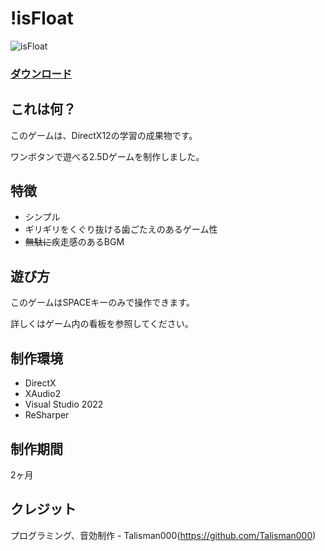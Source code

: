 # !isFloat
![isFloat](https://user-images.githubusercontent.com/43210554/211152625-87511935-fde3-4647-9186-2e4bd9a6cf2f.png)

### [ダウンロード](https://github.com/Talisman000/isFloat/releases)

## これは何？
このゲームは、DirectX12の学習の成果物です。

ワンボタンで遊べる2.5Dゲームを制作しました。

## 特徴
- シンプル
- ギリギリをくぐり抜ける歯ごたえのあるゲーム性
- ~~無駄に~~疾走感のあるBGM

## 遊び方
このゲームはSPACEキーのみで操作できます。

詳しくはゲーム内の看板を参照してください。

## 制作環境
- DirectX
- XAudio2
- Visual Studio 2022
- ReSharper

## 制作期間
2ヶ月

## クレジット
プログラミング、音効制作 - Talisman000(https://github.com/Talisman000)
